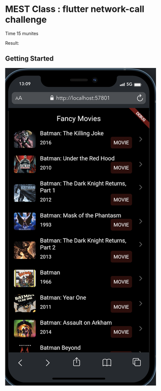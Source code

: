 # MEST Class : flutter network-call challenge

Time 15 munites

Result:

## Getting Started

![First Screen!](assets/movies.png)

